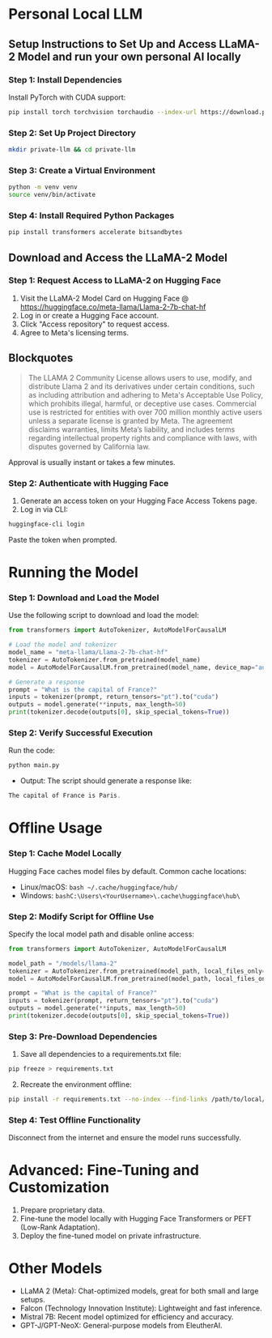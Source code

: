 # Personal Local LLM

## Setup Instructions to Set Up and Access LLaMA-2 Model and run your own personal AI locally

### Step 1: Install Dependencies
Install PyTorch with CUDA support:
```bash
pip install torch torchvision torchaudio --index-url https://download.pytorch.org/whl/cu118
```

### Step 2: Set Up Project Directory

```bash 
mkdir private-llm && cd private-llm
```

### Step 3: Create a Virtual Environment

```bash 
python -m venv venv
source venv/bin/activate
```

### Step 4: Install Required Python Packages

```bash
pip install transformers accelerate bitsandbytes
```


## Download and Access the LLaMA-2 Model

### Step 1: Request Access to LLaMA-2 on Hugging Face

1. Visit the LLaMA-2 Model Card on Hugging Face @ https://huggingface.co/meta-llama/Llama-2-7b-chat-hf
2. Log in or create a Hugging Face account.
3. Click "Access repository" to request access.
4. Agree to Meta's licensing terms.

## Blockquotes
>The LLAMA 2 Community License allows users to use, modify, and distribute Llama 2 and its derivatives under certain conditions, such as including attribution and adhering to Meta's Acceptable Use Policy, which prohibits illegal, harmful, or deceptive use cases. Commercial use is restricted for entities with over 700 million monthly active users unless a separate license is granted by Meta. The agreement disclaims warranties, limits Meta’s liability, and includes terms regarding intellectual property rights and compliance with laws, with disputes governed by California law.

Approval is usually instant or takes a few minutes.



### Step 2: Authenticate with Hugging Face
1. Generate an access token on your Hugging Face Access Tokens page.
2. Log in via CLI:
```bash 
huggingface-cli login
``` 
Paste the token when prompted.

# Running the Model

### Step 1: Download and Load the Model
Use the following script to download and load the model:

```python
from transformers import AutoTokenizer, AutoModelForCausalLM

# Load the model and tokenizer
model_name = "meta-llama/Llama-2-7b-chat-hf"
tokenizer = AutoTokenizer.from_pretrained(model_name)
model = AutoModelForCausalLM.from_pretrained(model_name, device_map="auto", torch_dtype="auto")

# Generate a response
prompt = "What is the capital of France?"
inputs = tokenizer(prompt, return_tensors="pt").to("cuda")
outputs = model.generate(**inputs, max_length=50)
print(tokenizer.decode(outputs[0], skip_special_tokens=True))
```

### Step 2: Verify Successful Execution
Run the code:
```bash
python main.py
```

* Output: The script should generate a response like:
```c
The capital of France is Paris.
```


# Offline Usage

### Step 1: Cache Model Locally
Hugging Face caches model files by default. Common cache locations:
* Linux/macOS: ```bash ~/.cache/huggingface/hub/```
* Windows: ```bashC:\Users\<YourUsername>\.cache\huggingface\hub\```

### Step 2: Modify Script for Offline Use
Specify the local model path and disable online access:
```python
from transformers import AutoTokenizer, AutoModelForCausalLM

model_path = "/models/llama-2"
tokenizer = AutoTokenizer.from_pretrained(model_path, local_files_only=True)
model = AutoModelForCausalLM.from_pretrained(model_path, local_files_only=True)

prompt = "What is the capital of France?"
inputs = tokenizer(prompt, return_tensors="pt").to("cuda")
outputs = model.generate(**inputs, max_length=50)
print(tokenizer.decode(outputs[0], skip_special_tokens=True))
```

### Step 3: Pre-Download Dependencies
1. Save all dependencies to a requirements.txt file:
```bash
pip freeze > requirements.txt
```
2. Recreate the environment offline:
```bash
pip install -r requirements.txt --no-index --find-links /path/to/local/package-repo
```

### Step 4: Test Offline Functionality
Disconnect from the internet and ensure the model runs successfully.


# Advanced: Fine-Tuning and Customization
1. Prepare proprietary data.
2. Fine-tune the model locally with Hugging Face Transformers or PEFT (Low-Rank Adaptation).
3. Deploy the fine-tuned model on private infrastructure.

# Other Models
* LLaMA 2 (Meta): Chat-optimized models, great for both small and large setups.
* Falcon (Technology Innovation Institute): Lightweight and fast inference.
* Mistral 7B: Recent model optimized for efficiency and accuracy.
* GPT-J/GPT-NeoX: General-purpose models from EleutherAI.

